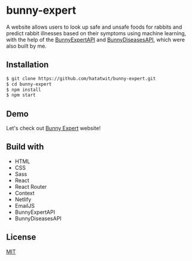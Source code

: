 # bunny-expert
A website allows users to look up safe and unsafe foods for rabbits and predict rabbit illnesses based on their symptoms using machine learning, with the help of the [BunnyExpertAPI](https://github.com/hatatwit/bunnyExpertAPI) and [BunnyDiseasesAPI](https://github.com/hatatwit/bunnyDiseasesAPI), which were also built by me.

## Installation

```bash
$ git clone https://github.com/hatatwit/bunny-expert.git
$ cd bunny-expert
$ npm install
$ npm start

```

## Demo

Let's check out [Bunny Expert](https://bunnyexpert.netlify.app/) website!

## Build with
* HTML
* CSS
* Sass 
* React
* React Router
* Context
* Netlify
* EmailJS 
* BunnyExpertAPI
* BunnyDiseasesAPI

## License

[MIT](https://choosealicense.com/licenses/mit/)

